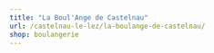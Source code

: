 ```yaml
---
title: "La Boul'Ange de Castelnau"
url: /castelnau-le-lez/la-boulange-de-castelnau/
shop: boulangerie
---
```

